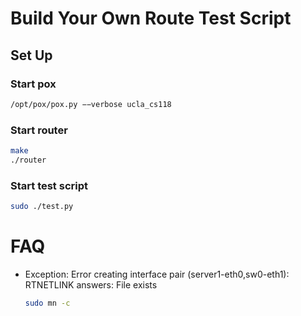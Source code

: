 # Build Your Own Route Test Script
## Set Up

### Start pox
```bash
/opt/pox/pox.py −−verbose ucla_cs118
```
### Start router
```bash
make
./router
```

### Start test script
```bash
sudo ./test.py
```

# FAQ
- Exception: Error creating interface pair (server1-eth0,sw0-eth1): RTNETLINK answers: File exists
    ```bash
    sudo mn -c
    ```

